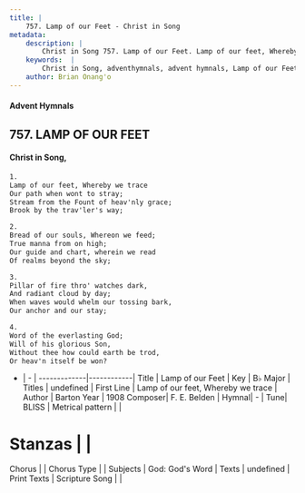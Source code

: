 ```yaml
---
title: |
    757. Lamp of our Feet - Christ in Song
metadata:
    description: |
        Christ in Song 757. Lamp of our Feet. Lamp of our feet, Whereby we trace Our path when wont to stray; Stream from the Fount of heav'nly grace; Brook by the trav'ler's way;
    keywords:  |
        Christ in Song, adventhymnals, advent hymnals, Lamp of our Feet, Lamp of our feet, Whereby we trace. 
    author: Brian Onang'o
---
```


#### Advent Hymnals
## 757. LAMP OF OUR FEET
####  Christ in Song,

```txt
1.
Lamp of our feet, Whereby we trace
Our path when wont to stray;
Stream from the Fount of heav'nly grace;
Brook by the trav'ler's way;

2.
Bread of our souls, Whereon we feed;
True manna from on high;
Our guide and chart, wherein we read
Of realms beyond the sky;

3.
Pillar of fire thro' watches dark,
And radiant cloud by day;
When waves would whelm our tossing bark,
Our anchor and our stay;

4.
Word of the everlasting God;
Will of his glorious Son,
Without thee how could earth be trod,
Or heav'n itself be won?

```

- |   -  |
-------------|------------|
Title | Lamp of our Feet |
Key | B♭ Major |
Titles | undefined |
First Line | Lamp of our feet, Whereby we trace |
Author | Barton
Year | 1908
Composer| F. E. Belden |
Hymnal|  - |
Tune| BLISS |
Metrical pattern | |
# Stanzas |  |
Chorus |  |
Chorus Type |  |
Subjects | God: God's Word |
Texts | undefined |
Print Texts | 
Scripture Song |  |
    
